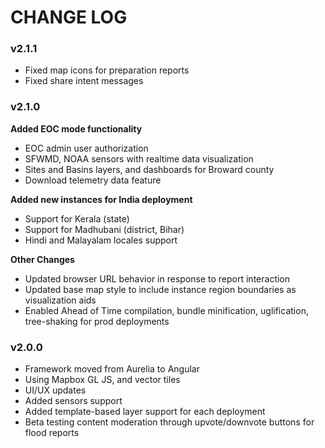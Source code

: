 CHANGE LOG
==========

### v2.1.1
- Fixed map icons for preparation reports
- Fixed share intent messages

### v2.1.0
**Added EOC mode functionality**

- EOC admin user authorization
- SFWMD, NOAA sensors with realtime data visualization
- Sites and Basins layers, and dashboards for Broward county
- Download telemetry data feature

**Added new instances for India deployment**

- Support for Kerala (state)
- Support for Madhubani (district, Bihar)
- Hindi and Malayalam locales support

**Other Changes**

- Updated browser URL behavior in response to report interaction
- Updated base map style to include instance region boundaries as visualization aids
- Enabled Ahead of Time compilation, bundle minification, uglification, tree-shaking for prod deployments

### v2.0.0
- Framework moved from Aurelia to Angular
- Using Mapbox GL JS, and vector tiles
- UI/UX updates
- Added sensors support
- Added template-based layer support for each deployment
- Beta testing content moderation through upvote/downvote buttons for flood reports

